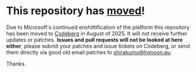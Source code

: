# This repository has [moved](https://shinmera.com/projects/piping)!
Due to Microsoft's continued enshittification of the platform this repository has been moved to [Codeberg](https://shinmera.com/projects/piping) in August of 2025. It will not receive further updates or patches. **Issues and pull requests will not be looked at here either**, please submit your patches and issue tickets on Codeberg, or send them directly via good old email patches to [shirakumo@tymoon.eu](mailto:shirakumo@tymoon.eu).

Thanks.
